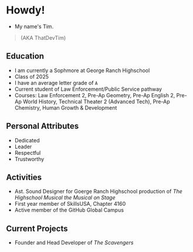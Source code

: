 # Howdy!
- My name's Tim.
> (AKA ThatDevTim)

## Education
- I am currently a Sophmore at George Ranch Highschool
- Class of 2025
- I have an average letter grade of `A`
- Current student of Law Enforcement/Public Service pathway
- Courses: Law Enforcement 2, Pre-Ap Geometry, Pre-Ap English 2, Pre-Ap World History, Technical Theater 2 (Advanced Tech), Pre-Ap Chemistry, Human Growth & Development 

## Personal Attributes
- Dedicated
- Leader
- Respectful
- Trustworthy

## Activities
- Ast. Sound Designer for Goerge Ranch Highschool production of *The Highschool Musical the Musical on Stage*
- First year member of SkillsUSA, Chapter 4160 
- Active member of the GitHub Global Campus

## Current Projects
- Founder and Head Developer of *The Scavengers*
